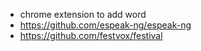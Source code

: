 - chrome extension to add word
- https://github.com/espeak-ng/espeak-ng
- https://github.com/festvox/festival